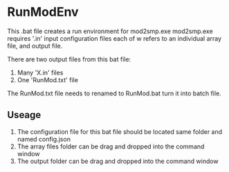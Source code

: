 # RunModEnv

This .bat file creates a run environment for mod2smp.exe
mod2smp.exe requires '.in' input configuration files each of w
refers to an individual array file, and output file.

There are two output files from this bat file:
1. Many 'X.in' files 
2. One 'RunMod.txt' file 

The RunMod.txt file needs to renamed to RunMod.bat
turn it into batch file.

## Useage
1. The configuration file for this bat file should be located 
same folder and named config.json
2. The array files folder can be drag and dropped into the command window 
3. The output folder can be drag and dropped into the command window 

